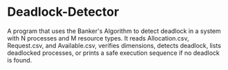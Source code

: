 # Deadlock-Detector
A program that uses the Banker's Algorithm to detect deadlock in a system with N processes and M resource types. It reads Allocation.csv, Request.csv, and Available.csv, verifies dimensions, detects deadlock, lists deadlocked processes, or prints a safe execution sequence if no deadlock is found.
